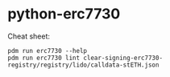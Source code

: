 python-erc7730
==============

Cheat sheet:

```shell
pdm run erc7730 --help
pdm run erc7730 lint clear-signing-erc7730-registry/registry/lido/calldata-stETH.json
```
